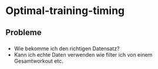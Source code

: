 # Optimal-training-timing
## Probleme
### 
- Wie bekomme ich den richtigen Datensatz?
- Kann ich echte Daten verwenden wie filter ich von einem Gesamtworkout etc. 
